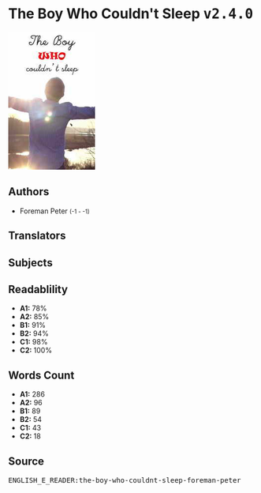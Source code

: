 # The Boy Who Couldn't Sleep <kbd>v2.4.0</kbd>

![](./cover.medium.jpg "")

## Authors


 - Foreman Peter <small>(-1 - -1)</small>

## Translators



## Subjects



## Readablility


 - **A1:** 78%
 - **A2:** 85%
 - **B1:** 91%
 - **B2:** 94%
 - **C1:** 98%
 - **C2:** 100%

## Words Count


 - **A1:** 286
 - **A2:** 96
 - **B1:** 89
 - **B2:** 54
 - **C1:** 43
 - **C2:** 18

## Source


<kbd>ENGLISH_E_READER:the-boy-who-couldnt-sleep-foreman-peter</kbd>
